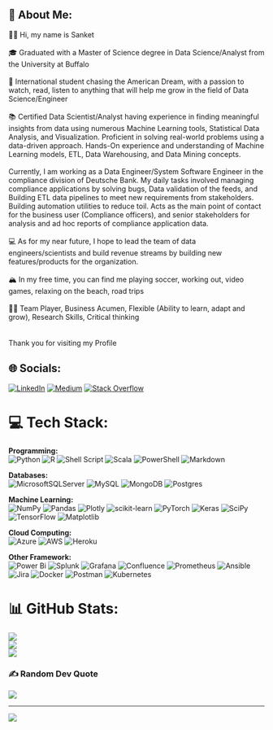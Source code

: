 
## 💫 About Me:
👋🏽 Hi, my name is Sanket <br><br>🎓 Graduated with a Master of Science degree in Data Science/Analyst from the University at Buffalo<br><br>🌇 International student chasing the American Dream, with a passion to watch, read, listen to anything that will help me grow in the field of Data Science/Engineer<br><br>📚 Certified Data Scientist/Analyst having experience in finding meaningful insights from data using numerous Machine Learning tools, Statistical Data Analysis, and Visualization. Proficient in solving real-world problems using a data-driven approach. Hands-On experience and understanding of Machine Learning models, ETL, Data Warehousing, and Data Mining concepts.<br><br> Currently, I am working as a Data Engineer/System Software Engineer in the compliance division of Deutsche Bank. My daily tasks involved managing compliance applications by solving bugs, Data validation of the feeds, and Building ETL data pipelines to meet new requirements from stakeholders. Building automation utilities to reduce toil. Acts as the main point of contact for the business user (Compliance officers), and senior stakeholders for analysis and ad hoc reports of compliance application data.<br><br>💻 As for my near future, I hope to lead the team of data engineers/scientists and build revenue streams by building new features/products for the organization. <br><br>🏔 In my free time, you can find me playing soccer, working out, video games, relaxing on the beach, road trips<br><br>💪🏽 Team Player, Business Acumen, Flexible (Ability to learn, adapt and grow), Research Skills, Critical thinking<br><br><br>Thank you for visiting my Profile


## 🌐 Socials:
[![LinkedIn](https://img.shields.io/badge/LinkedIn-%230077B5.svg?logo=linkedin&logoColor=white)](https://linkedin.com/in/sanketchavan08) [![Medium](https://img.shields.io/badge/Medium-12100E?logo=medium&logoColor=white)](https://medium.com/@chavansanket193) [![Stack Overflow](https://img.shields.io/badge/-Stackoverflow-FE7A16?logo=stack-overflow&logoColor=white)](https://stackoverflow.com/users/20429679) 

# 💻 Tech Stack:


**Programming:** <br>
![Python](https://img.shields.io/badge/python-3670A0?style=for-the-badge&logo=python&logoColor=ffdd54) ![R](https://img.shields.io/badge/r-%23276DC3.svg?style=for-the-badge&logo=r&logoColor=white) ![Shell Script](https://img.shields.io/badge/shell_script-%23121011.svg?style=for-the-badge&logo=gnu-bash&logoColor=white)  ![Scala](https://img.shields.io/badge/scala-%23DC322F.svg?style=for-the-badge&logo=scala&logoColor=white) ![PowerShell](https://img.shields.io/badge/PowerShell-%235391FE.svg?style=for-the-badge&logo=powershell&logoColor=white) ![Markdown](https://img.shields.io/badge/markdown-%23000000.svg?style=for-the-badge&logo=markdown&logoColor=white)

**Databases:** <br> 
 ![MicrosoftSQLServer](https://img.shields.io/badge/Microsoft%20SQL%20Sever-CC2927?style=for-the-badge&logo=microsoft%20sql%20server&logoColor=white) ![MySQL](https://img.shields.io/badge/mysql-%2300f.svg?style=for-the-badge&logo=mysql&logoColor=white) ![MongoDB](https://img.shields.io/badge/MongoDB-%234ea94b.svg?style=for-the-badge&logo=mongodb&logoColor=white) ![Postgres](https://img.shields.io/badge/postgres-%23316192.svg?style=for-the-badge&logo=postgresql&logoColor=white)

**Machine Learning:** <br> 
![NumPy](https://img.shields.io/badge/numpy-%23013243.svg?style=for-the-badge&logo=numpy&logoColor=white) ![Pandas](https://img.shields.io/badge/pandas-%23150458.svg?style=for-the-badge&logo=pandas&logoColor=white) ![Plotly](https://img.shields.io/badge/Plotly-%233F4F75.svg?style=for-the-badge&logo=plotly&logoColor=white) ![scikit-learn](https://img.shields.io/badge/scikit--learn-%23F7931E.svg?style=for-the-badge&logo=scikit-learn&logoColor=white) ![PyTorch](https://img.shields.io/badge/PyTorch-%23EE4C2C.svg?style=for-the-badge&logo=PyTorch&logoColor=white)  ![Keras](https://img.shields.io/badge/Keras-%23D00000.svg?style=for-the-badge&logo=Keras&logoColor=white)  ![SciPy](https://img.shields.io/badge/SciPy-%230C55A5.svg?style=for-the-badge&logo=scipy&logoColor=%white) ![TensorFlow](https://img.shields.io/badge/TensorFlow-%23FF6F00.svg?style=for-the-badge&logo=TensorFlow&logoColor=white) ![Matplotlib](https://img.shields.io/badge/Matplotlib-%23ffffff.svg?style=for-the-badge&logo=Matplotlib&logoColor=black)

**Cloud Computing:** <br> 
![Azure](https://img.shields.io/badge/azure-%230072C6.svg?style=for-the-badge&logo=azure-devops&logoColor=white) ![AWS](https://img.shields.io/badge/AWS-%23FF9900.svg?style=for-the-badge&logo=amazon-aws&logoColor=white) ![Heroku](https://img.shields.io/badge/heroku-%23430098.svg?style=for-the-badge&logo=heroku&logoColor=white)


**Other Framework:** <br>
 ![Power Bi](https://img.shields.io/badge/power_bi-F2C811?style=for-the-badge&logo=powerbi&logoColor=black) ![Splunk](https://img.shields.io/badge/splunk-%23000000.svg?style=for-the-badge&logo=splunk&logoColor=white) ![Grafana](https://img.shields.io/badge/grafana-%23F46800.svg?style=for-the-badge&logo=grafana&logoColor=white) ![Confluence](https://img.shields.io/badge/confluence-%23172BF4.svg?style=for-the-badge&logo=confluence&logoColor=white) ![Prometheus](https://img.shields.io/badge/Prometheus-E6522C?style=for-the-badge&logo=Prometheus&logoColor=white) ![Ansible](https://img.shields.io/badge/ansible-%231A1918.svg?style=for-the-badge&logo=ansible&logoColor=white) ![Jira](https://img.shields.io/badge/jira-%230A0FFF.svg?style=for-the-badge&logo=jira&logoColor=white) ![Docker](https://img.shields.io/badge/docker-%230db7ed.svg?style=for-the-badge&logo=docker&logoColor=white) ![Postman](https://img.shields.io/badge/Postman-FF6C37?style=for-the-badge&logo=postman&logoColor=white) ![Kubernetes](https://img.shields.io/badge/kubernetes-%23326ce5.svg?style=for-the-badge&logo=kubernetes&logoColor=white)
 
# 📊 GitHub Stats:
![](https://github-readme-stats.vercel.app/api?username=sanketchavan08&theme=merko&hide_border=false&include_all_commits=true&count_private=true)<br/>
![](https://github-readme-streak-stats.herokuapp.com/?user=sanketchavan08&theme=merko&hide_border=false)<br/>
![](https://github-readme-stats.vercel.app/api/top-langs/?username=sanketchavan08&theme=merko&hide_border=false&include_all_commits=true&count_private=true&layout=compact)

### ✍️ Random Dev Quote
![](https://quotes-github-readme.vercel.app/api?type=horizontal&theme=light)

---
[![](https://visitcount.itsvg.in/api?id=sanketchavan08&icon=5&color=2)](https://visitcount.itsvg.in)

<!-- Proudly created with GPRM ( https://gprm.itsvg.in ) -->
